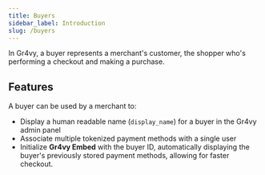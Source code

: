 ```yaml
---
title: Buyers
sidebar_label: Introduction
slug: /buyers
---
```


In Gr4vy, a buyer represents a merchant's customer, the shopper who's performing
a checkout and making a purchase.

## Features

A buyer can be used by a merchant to:

* Display a human readable name (`display_name`) for a buyer in the Gr4vy admin panel
* Associate multiple tokenized payment methods with a single user
* Initialize **Gr4vy Embed** with the buyer ID, automatically displaying the
  buyer's previously stored payment methods, allowing for faster checkout.

